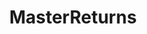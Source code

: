 ---
title: MasterReturns
crosslinks:
- aww
- Frisson
- wolves
- puppersheckingdying
- MadeMeSmile
- lookatmydog
- ProRevenge
- snakes
- rarepuppers
---